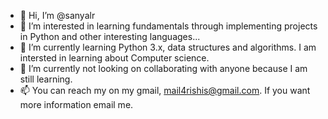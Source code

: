 - 👋 Hi, I’m @sanyalr
- 👀 I’m interested in learning fundamentals through implementing projects in Python and other interesting languages...
- 🌱 I’m currently learning Python 3.x, data structures and algorithms. I am intersted in learning about Computer science.
- 💞️ I’m currently not looking on collaborating with anyone because I am still learning.
- 📫 You can reach my on my gmail, mail4rishis@gmail.com. If you want more information email me.

<!---
sanyalr/sanyalr is a ✨ special ✨ repository because its `README.md` (this file) appears on your GitHub profile.
You can click the Preview link to take a look at your changes.
--->
